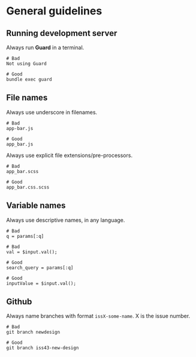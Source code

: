 # General guidelines

## Running development server

Always run **Guard** in a terminal.

```
# Bad
Not using Guard

# Good
bundle exec guard
```

## File names

Always use underscore in filenames.

```
# Bad
app-bar.js

# Good
app_bar.js
```

Always use explicit file extensions/pre-processors.

```
# Bad
app_bar.scss

# Good
app_bar.css.scss
```

## Variable names

Always use descriptive names, in any language.

```
# Bad
q = params[:q]

# Bad
val = $input.val();

# Good
search_query = params[:q]

# Good
inputValue = $input.val();
```

## Github

Always name branches with format `issX-some-name`. X is the issue number.

```
# Bad
git branch newdesign

# Good
git branch iss43-new-design
```
